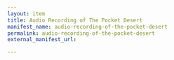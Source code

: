 ```yaml
---
layout: item
title: Audio Recording of The Pocket Desert
manifest_name: audio-recording-of-the-pocket-desert
permalink: audio-recording-of-the-pocket-desert
external_manifest_url: 

---
```

<!-- Add an essay or interpretive material below this line,
using HTML or markdown.  Do not modify this file above this line -->
